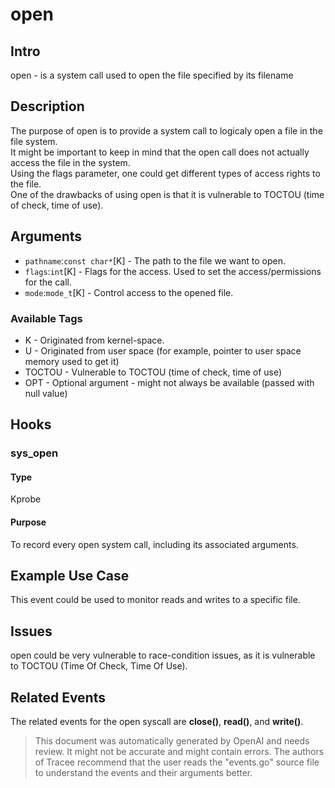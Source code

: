 
# open

## Intro
open - is a system call used to open the file specified by its filename

## Description
The purpose of open is to provide a system call to logicaly open a file in the file system.  
It might be important to keep in mind that the open call does not actually access the file in the system.  
Using the flags parameter, one could get different types of access rights to the file.  
One of the drawbacks of using open is that it is vulnerable to TOCTOU (time of check, time of use).

## Arguments
* `pathname`:`const char*`[K] - The path to the file we want to open.
* `flags`:`int`[K] - Flags for the access. Used to set the access/permissions for the call.
* `mode`:`mode_t`[K] - Control access to the opened file.

### Available Tags
* K - Originated from kernel-space.
* U - Originated from user space (for example, pointer to user space memory used to get it)
* TOCTOU - Vulnerable to TOCTOU (time of check, time of use)
* OPT - Optional argument - might not always be available (passed with null value)

## Hooks
### sys_open
#### Type
Kprobe
#### Purpose
To record every open system call, including its associated arguments.

## Example Use Case
This event could be used to monitor reads and writes to a specific file.

## Issues
open could be very vulnerable to race-condition issues, as it is vulnerable to TOCTOU (Time Of Check, Time Of Use).

## Related Events
The related events for the open syscall are __close()__, __read()__, and __write()__.

> This document was automatically generated by OpenAI and needs review. It might
> not be accurate and might contain errors. The authors of Tracee recommend that
> the user reads the "events.go" source file to understand the events and their
> arguments better.
